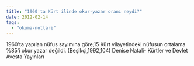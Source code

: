 ```yaml
---
title: "1960'ta Kürt ilinde okur-yazar oranı neydi?"
date: 2012-02-14
tags: 
  - "okuma-notlari"
---
```


1960'ta yapılan nüfus sayımına göre,15 Kürt vilayetindeki nüfusun ortalama %85'i okur yazar değildi. (Beşikçi,1992,104) Denise Natali- Kürtler ve Devlet Avesta Yayınları
